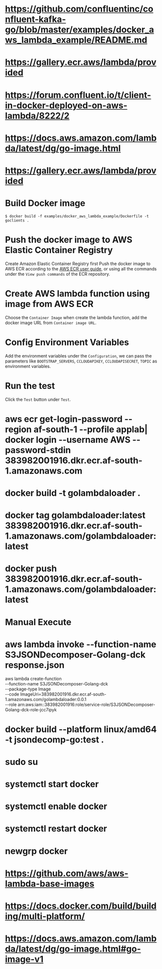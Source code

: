 #
# https://github.com/confluentinc/confluent-kafka-go/blob/master/examples/docker_aws_lambda_example/README.md
# https://gallery.ecr.aws/lambda/provided
# https://forum.confluent.io/t/client-in-docker-deployed-on-aws-lambda/8222/2
# https://docs.aws.amazon.com/lambda/latest/dg/go-image.html
# https://gallery.ecr.aws/lambda/provided
#


# Build Docker image
    $ docker build -f examples/docker_aws_lambda_example/Dockerfile -t goclients .

# Push the docker image to AWS Elastic Container Registry
  Create Amazon Elastic Container Registry first
  Push the docker image to AWS ECR according to the [AWS ECR user guide](https://docs.aws.amazon.com/AmazonECR/latest/userguide/docker-push-ecr-image.html), or using all the commands under the `View push commands` of the ECR repository.

# Create AWS lambda function using image from AWS ECR
  Choose the `Container Image` when create the lambda function, add the docker image URL from `Container image URL`.

# Config Environment Variables
  Add the environment variables under the `Configuration`, we can pass the parameters like `BOOTSTRAP_SERVERS`, `CCLOUDAPIKEY`, `CCLOUDAPISECRET`, `TOPIC` as environment variables.

# Run the test
  Click the `Test` button under `Test`.


# aws ecr get-login-password --region af-south-1 --profile applab| docker login --username AWS --password-stdin 383982001916.dkr.ecr.af-south-1.amazonaws.com

# docker build -t golambdaloader .


# docker tag golambdaloader:latest 383982001916.dkr.ecr.af-south-1.amazonaws.com/golambdaloader:latest

# docker push 383982001916.dkr.ecr.af-south-1.amazonaws.com/golambdaloader:latest

# Manual Execute
# aws lambda invoke --function-name S3JSONDecomposer-Golang-dck response.json


aws lambda create-function \
  --function-name S3JSONDecomposer-Golang-dck \
  --package-type Image \
  --code ImageUri=383982001916.dkr.ecr.af-south-1.amazonaws.com/golambdaloader:0.0.1 \
  --role arn:aws:iam::383982001916:role/service-role/S3JSONDecomposer-Golang-dck-role-jcc7ipyk



# docker build --platform linux/amd64 -t jsondecomp-go:test .

# sudo su
# systemctl start docker
# systemctl enable docker
# systemctl restart docker

# newgrp docker

# https://github.com/aws/aws-lambda-base-images
# https://docs.docker.com/build/building/multi-platform/
# https://docs.aws.amazon.com/lambda/latest/dg/go-image.html#go-image-v1